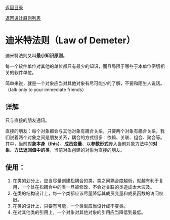 [返回目录](/README.md)

[返回设计原则列表](/DesignPrinciple/README.md)

# 迪米特法则（Law of Demeter）

迪米特法则又叫**最小知识原则**。

每一个软件单位对其他的单位都只有最少的知识，而且局限于哪些于本单位密切相关的软件单位。

简单来说，就是一个对象应当对其他对象有尽可能少的了解，不要和陌生人说话。（talk only to your immediate friends）

## 详解

只与直接的朋友通讯。

直接的朋友：每个对象都会与其他对象有耦合关系，只要两个对象有耦合关系，我们说着两个对象之间是朋友关系，耦合的方式很多：依赖、关联、组合、聚合等。其中，当前**对象本身（this）**、**成员变量**、以**参数形式**传入当前对象方法中的**对象**、**方法返回值中的类**，当前对象创建的对象为直接的朋友。

## 使用：

1. 在类的划分上，应当尽量创建松耦合的类，类之间耦合度越低，就越有利于复用，一个处在松耦合中的类一旦被修改，不会对关联的类造成太大波及。
2. 在类的结构设计上，每一个类都应该尽量降低其成员变量和成员函数的访问权限。
3. 在类的设计上，只要有可能，一个类型应当设计成不变类。
4. 在对其他类的引用上，一个对象对其他对象的引用应当降低到最低。